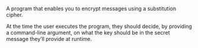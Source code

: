 A program that enables you to encrypt messages using a substitution cipher. 

At the time the user executes the program, they should decide, by providing a command-line argument, on what the key should be in the secret message they’ll provide at runtime.
